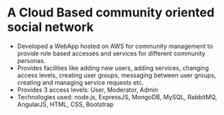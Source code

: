 # A Cloud Based community oriented social network

<ul>
					      		<li>Developed a WebApp hosted on AWS for community management to provide role based accesses and services for different community personas.</li>
					      		<li>Provides facilities like adding new users, adding services, changing access levels, creating user groups, messaging between user groups, creating and managing service requests etc.</li>
					      		<li>Provides 3 access levels: User, Moderator, Admin</li>
					      		<li>Technologies used: node.js, ExpressJS, MongoDB, MySQL, RabbitMQ, AngularJS, HTML, CSS, Bootstrap</li>
					      	</ul>
